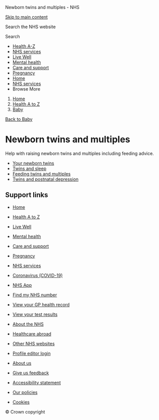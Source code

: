 








Newborn twins and multiples \- NHS








































[Skip to main content](#maincontent)









Search the NHS website






Search









* [Health A\-Z](/conditions/)
* [NHS services](/nhs-services/)
* [Live Well](/live-well/)
* [Mental health](/mental-health/)
* [Care and support](/conditions/social-care-and-support-guide/)
* [Pregnancy](/pregnancy/)
* [Home](/)
* [NHS services](/nhs-services/)
* Browse
 More








1. [Home](/)
2. [Health A to Z](/conditions/)
3. [Baby](/conditions/baby/)



[Back to 
 Baby](/conditions/baby/) 










Newborn twins and multiples
===========================



 Help with raising newborn twins and multiples including feeding advice.
 





* [Your newborn twins](https://www.nhs.uk/conditions/baby/newborn-twins-and-multiples/your-newborn-twins/)
* [Twins and sleep](https://www.nhs.uk/conditions/baby/newborn-twins-and-multiples/twins-and-sleep/)
* [Feeding twins and multiples](https://www.nhs.uk/conditions/baby/newborn-twins-and-multiples/feeding-twins-and-multiples/)
* [Twins and postnatal depression](https://www.nhs.uk/conditions/baby/newborn-twins-and-multiples/twins-and-postnatal-depression/)













Support links
-------------



* [Home](/)
* [Health A to Z](/conditions/)
* [Live Well](/live-well/)
* [Mental health](/mental-health/)
* [Care and support](/conditions/social-care-and-support-guide/)
* [Pregnancy](/pregnancy/)
* [NHS services](/nhs-services/)
* [Coronavirus (COVID\-19\)](/conditions/coronavirus-covid-19/)


* [NHS App](/nhs-app/)
* [Find my NHS number](/nhs-services/online-services/find-nhs-number/)
* [View your GP health record](/nhs-services/gps/view-your-gp-health-record/)
* [View your test results](/nhs-services/online-services/view-your-test-results/)
* [About the NHS](/using-the-nhs/about-the-nhs/)
* [Healthcare abroad](/using-the-nhs/healthcare-abroad/apply-for-a-free-uk-global-health-insurance-card-ghic/)


* [Other NHS websites](/nhs-sites/)
* [Profile editor login](/our-policies/profile-editor-login/)


* [About us](/about-us/)
* [Give us feedback](/give-feedback-about-the-nhs-website/)
* [Accessibility statement](/accessibility-statement/)
* [Our policies](/our-policies/)
* [Cookies](/our-policies/cookies-policy/)




© Crown copyright









